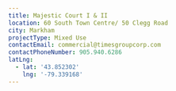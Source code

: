 ```yaml
---
title: Majestic Court I & II
location: 60 South Town Centre/ 50 Clegg Road
city: Markham
projectType: Mixed Use
contactEmail: commercial@timesgroupcorp.com
contactPhoneNumber: 905.940.6286
latLng:
  - lat: '43.852302'
    lng: '-79.339168'
---
```


